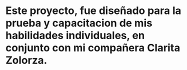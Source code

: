 # Este proyecto, fue diseñado para la prueba y capacitacion de mis habilidades individuales, en conjunto con mi compañera Clarita Zolorza.

